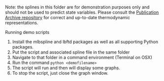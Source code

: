 Note: the splines in this folder are for demonstration purposes only and should not be used to predict state variables.  Please consult the [Publication Archive repository](https://github.com/jmichaelb/PublicationArchive) for correct and up-to-date thermodynamic representations.

Running demo scripts
  1. Install the mlbspline and lbftd packages as well as all supporting Python packages.
  2. Put the script and associated spline file in the same folder
  3. Navigate to that folder in a command environment (Terminal on OSX)
  4. Run the command ``python <demofilename>``
  5. The script will run and then will display some graphs.  
  6. To stop the script, just close the graph window.
